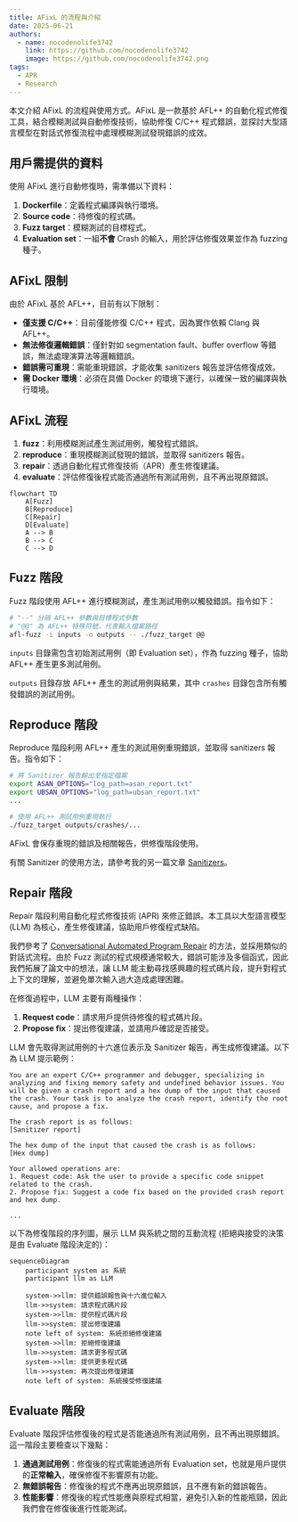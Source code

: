 ```yaml
---
title: AFixL 的流程與介紹
date: 2025-06-21
authors:
  - name: nocodenolife3742
    link: https://github.com/nocodenolife3742
    image: https://github.com/nocodenolife3742.png
tags:
  - APR
  - Research
---
```


本文介紹 AFixL 的流程與使用方式。AFixL 是一款基於 AFL++ 的自動化程式修復工具，結合模糊測試與自動修復技術，協助修復 C/C++ 程式錯誤，並探討大型語言模型在對話式修復流程中處理模糊測試發現錯誤的成效。
<!--more-->

## 用戶需提供的資料

使用 AFixL 進行自動修復時，需準備以下資料：
1. **Dockerfile**：定義程式編譯與執行環境。
2. **Source code**：待修復的程式碼。
3. **Fuzz target**：模糊測試的目標程式。
4. **Evaluation set**：一組**不會** Crash 的輸入，用於評估修復效果並作為 fuzzing 種子。

## AFixL 限制

由於 AFixL 基於 AFL++，目前有以下限制：
- **僅支援 C/C++**：目前僅能修復 C/C++ 程式，因為實作依賴 Clang 與 AFL++。
- **無法修復邏輯錯誤**：僅針對如 segmentation fault、buffer overflow 等錯誤，無法處理演算法等邏輯錯誤。
- **錯誤需可重現**：需能重現錯誤，才能收集 sanitizers 報告並評估修復成效。
- **需 Docker 環境**：必須在具備 Docker 的環境下運行，以確保一致的編譯與執行環境。

## AFixL 流程

1. **fuzz**：利用模糊測試產生測試用例，觸發程式錯誤。
2. **reproduce**：重現模糊測試發現的錯誤，並取得 sanitizers 報告。
3. **repair**：透過自動化程式修復技術（APR）產生修復建議。
4. **evaluate**：評估修復後程式能否通過所有測試用例，且不再出現原錯誤。

```mermaid
flowchart TD
    A[Fuzz]
    B[Reproduce]
    C[Repair]
    D[Evaluate]
    A --> B
    B --> C
    C --> D
```

## Fuzz 階段

Fuzz 階段使用 AFL++ 進行模糊測試，產生測試用例以觸發錯誤。指令如下：

```bash
# "--" 分隔 AFL++ 參數與目標程式參數
# "@@" 為 AFL++ 特殊符號，代表輸入檔案路徑
afl-fuzz -i inputs -o outputs -- ./fuzz_target @@
```

`inputs` 目錄需包含初始測試用例（即 Evaluation set），作為 fuzzing 種子，協助 AFL++ 產生更多測試用例。

`outputs` 目錄存放 AFL++ 產生的測試用例與結果，其中 `crashes` 目錄包含所有觸發錯誤的測試用例。

## Reproduce 階段

Reproduce 階段利用 AFL++ 產生的測試用例重現錯誤，並取得 sanitizers 報告。指令如下：

```bash
# 將 Sanitizer 報告輸出至指定檔案
export ASAN_OPTIONS="log_path=asan_report.txt"
export UBSAN_OPTIONS="log_path=ubsan_report.txt"
...

# 使用 AFL++ 測試用例重現執行
./fuzz_target outputs/crashes/...
```

AFixL 會保存重現的錯誤及相關報告，供修復階段使用。

有關 Sanitizer 的使用方法，請參考我的另一篇文章 [Sanitizers](https://nocodenolife3742.github.io/blog/sanitizers/)。

## Repair 階段

Repair 階段利用自動化程式修復技術 (APR) 來修正錯誤。本工具以大型語言模型 (LLM) 為核心，產生修復建議，協助用戶修復程式缺陷。

我們參考了 [Conversational Automated Program Repair](https://arxiv.org/abs/2301.13246) 的方法，並採用類似的對話式流程。由於 Fuzz 測試的程式規模通常較大，錯誤可能涉及多個函式，因此我們拓展了論文中的想法，讓 LLM 能主動尋找感興趣的程式碼片段，提升對程式上下文的理解，並避免單次輸入過大造成處理困難。

在修復過程中，LLM 主要有兩種操作：
1. **Request code**：請求用戶提供待修復的程式碼片段。
2. **Propose fix**：提出修復建議，並請用戶確認是否接受。

LLM 會先取得測試用例的十六進位表示及 Sanitizer 報告，再生成修復建議。以下為 LLM 提示範例：
```text
You are an expert C/C++ programmer and debugger, specializing in analyzing and fixing memory safety and undefined behavior issues. You will be given a crash report and a hex dump of the input that caused the crash. Your task is to analyze the crash report, identify the root cause, and propose a fix.

The crash report is as follows:
[Sanitizer report]

The hex dump of the input that caused the crash is as follows:
[Hex dump]

Your allowed operations are:
1. Request code: Ask the user to provide a specific code snippet related to the crash.
2. Propose fix: Suggest a code fix based on the provided crash report and hex dump.

...
```

以下為修復階段的序列圖，展示 LLM 與系統之間的互動流程 (拒絕與接受的決策是由 Evaluate 階段決定的)：

```mermaid
sequenceDiagram
    participant system as 系統
    participant llm as LLM

    system->>llm: 提供錯誤報告與十六進位輸入
    llm->>system: 請求程式碼片段
    system->>llm: 提供程式碼片段
    llm->>system: 提出修復建議
    note left of system: 系統拒絕修復建議
    system->>llm: 拒絕修復建議
    llm->>system: 請求更多程式碼
    system->>llm: 提供更多程式碼
    llm->>system: 再次提出修復建議
    note left of system: 系統接受修復建議
```

## Evaluate 階段

Evaluate 階段評估修復後的程式是否能通過所有測試用例，且不再出現原錯誤。這一階段主要檢查以下幾點：
1. **通過測試用例**：修復後的程式需能通過所有 Evaluation set，也就是用戶提供的**正常輸入**，確保修復不影響原有功能。
2. **無錯誤報告**：修復後的程式不應再出現原錯誤，且不應有新的錯誤報告。
3. **性能影響**：修復後的程式性能應與原程式相當，避免引入新的性能瓶頸，因此我們會在修復後進行性能測試。

